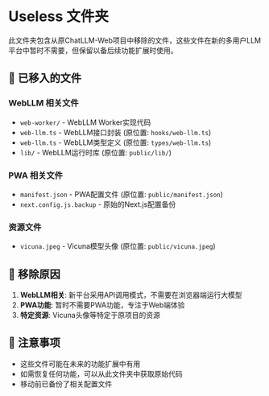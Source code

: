 # Useless 文件夹

此文件夹包含从原ChatLLM-Web项目中移除的文件，这些文件在新的多用户LLM平台中暂时不需要，但保留以备后续功能扩展时使用。

## 📁 已移入的文件

### WebLLM 相关文件
- `web-worker/` - WebLLM Worker实现代码
- `web-llm.ts` - WebLLM接口封装 (原位置: `hooks/web-llm.ts`)
- `web-llm.ts` - WebLLM类型定义 (原位置: `types/web-llm.ts`)
- `lib/` - WebLLM运行时库 (原位置: `public/lib/`)

### PWA 相关文件
- `manifest.json` - PWA配置文件 (原位置: `public/manifest.json`)
- `next.config.js.backup` - 原始的Next.js配置备份

### 资源文件
- `vicuna.jpeg` - Vicuna模型头像 (原位置: `public/vicuna.jpeg`)

## 🔄 移除原因

1. **WebLLM相关**: 新平台采用API调用模式，不需要在浏览器端运行大模型
2. **PWA功能**: 暂时不需要PWA功能，专注于Web端体验
3. **特定资源**: Vicuna头像等特定于原项目的资源

## 📌 注意事项

- 这些文件可能在未来的功能扩展中有用
- 如需恢复任何功能，可以从此文件夹中获取原始代码
- 移动前已备份了相关配置文件 